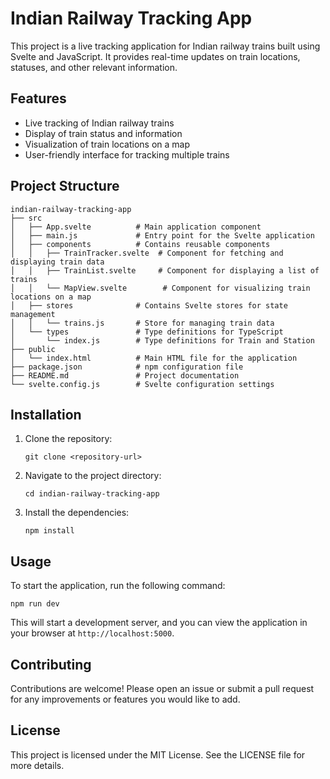 # Indian Railway Tracking App

This project is a live tracking application for Indian railway trains built using Svelte and JavaScript. It provides real-time updates on train locations, statuses, and other relevant information.

## Features

- Live tracking of Indian railway trains
- Display of train status and information
- Visualization of train locations on a map
- User-friendly interface for tracking multiple trains

## Project Structure

```
indian-railway-tracking-app
├── src
│   ├── App.svelte          # Main application component
│   ├── main.js             # Entry point for the Svelte application
│   ├── components          # Contains reusable components
│   │   ├── TrainTracker.svelte  # Component for fetching and displaying train data
│   │   ├── TrainList.svelte     # Component for displaying a list of trains
│   │   └── MapView.svelte        # Component for visualizing train locations on a map
│   ├── stores              # Contains Svelte stores for state management
│   │   └── trains.js       # Store for managing train data
│   └── types               # Type definitions for TypeScript
│       └── index.js        # Type definitions for Train and Station
├── public
│   └── index.html          # Main HTML file for the application
├── package.json            # npm configuration file
├── README.md               # Project documentation
└── svelte.config.js        # Svelte configuration settings
```

## Installation

1. Clone the repository:
   ```
   git clone <repository-url>
   ```
2. Navigate to the project directory:
   ```
   cd indian-railway-tracking-app
   ```
3. Install the dependencies:
   ```
   npm install
   ```

## Usage

To start the application, run the following command:
```
npm run dev
```
This will start a development server, and you can view the application in your browser at `http://localhost:5000`.

## Contributing

Contributions are welcome! Please open an issue or submit a pull request for any improvements or features you would like to add.

## License

This project is licensed under the MIT License. See the LICENSE file for more details.